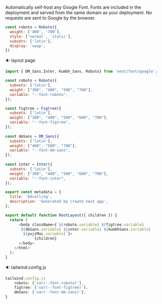Automatically self-host any Google Font. Fonts are included in the deployment and served from the same domain as your deployment. No requests are sent to Google by the browser.

```js
const roboto = Roboto({
  weight: ['400', '700'],
  style: ['normal', 'italic'],
  subsets: ['latin'],
  display: 'swap',
})
```

🔉 layout page
```js
import { DM_Sans,Inter, Kumbh_Sans, Roboto} from 'next/font/google';

const roboto = Roboto({
  subsets: ['latin'],
  weight: ["300", "400", "500", "700"],
  variable: "--font-roboto",
});

const figtree = Figtree({
  subsets: ['latin'],
  weight: ["300", "400", "500", "600", "700"],
  variable: "--font-figtree",
});
  
const dmSans = DM_Sans({
  subsets: ['latin'],
  weight: ["400", "500", "700"],
  variable: "--font-dm-sans",
});
 
const inter = Inter({
  subsets: ['latin'],
  weight: ["300", "400", "500", "600", "700"],
  variable: "--font-inter",
});

export const metadata = {
  title: 'bdcalling',
  description: 'Generated by create next app',
};

export default function RootLayout({ children }) {
  return (
      <body className={`${roboto.variable} ${figtree.variable} 
       ${dmSans.variable} ${inter.variable} ${kumbhSans.variable}   
        ${yujiMai.variable}`}>
             {children}            
      </body>
    </html>
  );
}
```

🔉 tailwind.config.js
```js
tailwind.config.js
    roboto: ['var(--font-roboto)'],
    figtree: ['var(--font-figtree)'],
    dmSans: ['var(--font-dm-sans)'],
}
```